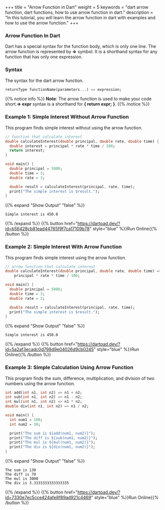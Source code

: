 +++
title = "Arrow Function in Dart"
weight = 5
keywords = "dart arrow function, dart functions, how to use arrow function in dart."
description = "In this tutorial, you will learn the arrow function in dart with examples and how to use the arrow function."
+++

### Arrow Function In Dart
Dart has a special syntax for the function body, which is only one line. The arrow function is represented by **=>** symbol. It is a shorthand syntax for any function that has only one expression.

### Syntax 
The syntax for the dart arrow function.

```dart
returnType functionName(parameters...) => expression;

```
{{% notice info %}}
**Note**: The arrow function is used to make your code short.**=> expr** syntax is a shorthand for **{ return expr; }**. 
{{% /notice %}}


### Example 1: Simple Interest Without Arrow Function
This program finds simple interest without using the arrow function.
```dart
// function that calculate interest
double calculateInterest(double principal, double rate, double time) {
  double interest = principal * rate * time / 100;
  return interest;
}

void main() {
  double principal = 5000;
  double time = 3;
  double rate = 3;

  double result = calculateInterest(principal, rate, time);
  print("The simple interest is $result.");
}
```
{{% expand "Show Output" "false" %}}
````plaintext
Simple interest is 450.0
````
{{% /expand %}}
{{% button href="https://dartpad.dev/?id=b56428cb81ead44765f9f7ca17109b78" style="blue" %}}Run Online{{% /button %}}


### Example 2: Simple Interest With Arrow Function
This program finds simple interest using the arrow function.
```dart
// arrow function that calculate interest
double calculateInterest(double principal, double rate, double time) =>
    principal * rate * time / 100;

void main() {
  double principal = 5000;
  double time = 3;
  double rate = 3;

  double result = calculateInterest(principal, rate, time);
  print("The simple interest is $result.");
}

```
{{% expand "Show Output" "false" %}}
````plaintext
Simple interest is 450.0
````
{{% /expand %}}
{{% button href="https://dartpad.dev/?id=5a2af3ecadc0d798d9e04026d9cb0245" style="blue" %}}Run Online{{% /button %}}

### Example 3: Simple Calculation Using Arrow Function
This program finds the sum, difference, multiplication, and division of two numbers using the arrow function.
```dart
int add(int n1, int n2) => n1 + n2;
int sub(int n1, int n2) => n1 - n2;
int mul(int n1, int n2) => n1 * n2;
double div(int n1, int n2) => n1 / n2;

void main() {
  int num1 = 100;
  int num2 = 30;

  print("The sum is ${add(num1, num2)}");
  print("The diff is ${sub(num1, num2)}");
  print("The mul is ${mul(num1, num2)}");
  print("The div is ${div(num1, num2)}");
}
```
{{% expand "Show Output" "false" %}}
````plaintext
The sum is 130
The diff is 70
The mul is 3000
The div is 3.3333333333333335
````
{{% /expand %}}
{{% button href="https://dartpad.dev/?id=7330e7ec5cce424afe8f89ad921c4469" style="blue" %}}Run Online{{% /button %}}


